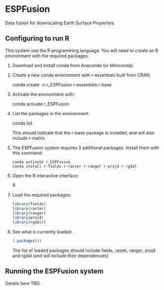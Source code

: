 # ESPFusion
Data fusion for downscaling Earth Surface Properties

## Configuring to run R

This system use the R programming language.  You will need to
create an R environment with the required packages.

1. Download and install conda from Anaconda (or Miniconda).

2. Create a new conda environment with r-essentials built from
   CRAN:
   
   conda create -n r_ESPFusion r-essentials r-base
   
3. Activate the environment with:

   conda activate r_ESPFusion
   
4. List the packages in the environment:

   conda list
   
   This should indicate that the r-base package is installed, and
   will also include r-matrix
   
5. The ESPFusion system requires 3 additional packages. Install
   them with this command:

   ```
   conda activate r_ESPFusion
   conda install r-fields r-raster r-ranger r-proj4 r-rgdal
   ```
   
6. Open the R interactive interface:

   R
   
7. Load the required packages:

   ```R
   library(fields)
   library(raster)
   library(ranger)
   library(proj4)
   library(rgdal))
   ```
   
8. See what is currently loaded:

   ```R
   (.packages())
   ```
   
   The list of loaded packages should include fields, raster,
   ranger, proj4 and rgdal (and will include their dependencies)
   
## Running the ESPFusion system

Details here TBD.
